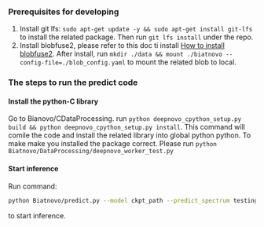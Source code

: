 ### Prerequisites for developing
1. Install git lfs: `sudo apt-get update -y && sudo apt-get install git-lfs` to install the related package. Then run `git lfs install` under the repo.
2. Install blobfuse2, please refer to this doc ti install [How to install blobfuse2](https://learn.microsoft.com/en-us/azure/storage/blobs/blobfuse2-how-to-deploy?tabs=Ubuntu#how-to-install-blobfuse2). After install, run `mkdir ./data && mount ./biatnovo --config-file=./blob_config.yaml` to mount the related blob to local.

### The steps to run the predict code
#### Install the python-C library

Go to Bianovo/CDataProcessing. run `python deepnovo_cpython_setup.py build && python deepnovo_cpython_setup.py install`. This command will comile the code and install the related library into global python python.
To make make you installed the package correct. Please run `python Biatnovo/DataProcessing/deepnovo_worker_test.py`

#### Start inference
 
Run command: 
```bash
python Biatnovo/predict.py --model ckpt_path --predict_spectrum testing_example.spectrum.mgf --predict_feature testing_example.feature.csv --cuda
```
to start inference.
